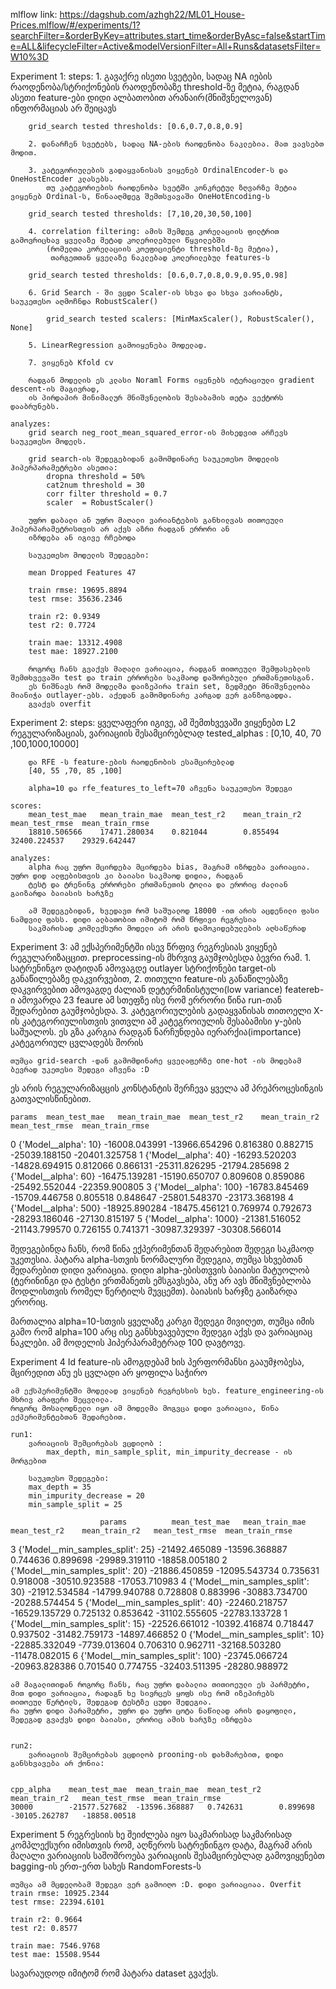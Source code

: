mlflow link: https://dagshub.com/azhgh22/ML01_House-Prices.mlflow/#/experiments/1?searchFilter=&orderByKey=attributes.start_time&orderByAsc=false&startTime=ALL&lifecycleFilter=Active&modelVersionFilter=All+Runs&datasetsFilter=W10%3D

Experiment 1:
    steps:
        1.  გავაქრე ისეთი სვეტები, სადაც NA იების რაოდენობა/სტრიქონების რაოდენობაზე threshold-ზე მეტია, რაგდან ასეთი 
            feature-ები დიდი ალბათობით არანაირ(მნიშვნელოვან) ინფორმაციას არ შეიცავს

        grid_search tested thresholds: [0.6,0.7,0.8,0.9]

        2. დანარჩენ სვეტებს, სადაც NA-ების რაოდენობა ნაკლებია. მათ ვავსებთ მოდით.

        3. კატეგორიულების გადაყვანისას ვიყენებ OrdinalEncoder-ს და OneHostEncoder კლასებს.
            თუ კატეგორიების რაოდენობა სვეტში კონკრეტულ ზღვარზე მეტია ვიყენებ Ordinal-ს, წინააღმდეგ შემთსვავაში OneHotEncoding-ს

        grid_search tested thresholds: [7,10,20,30,50,100]

        4. correlation filtering: ამის შემდეგ კორელაციის ფილტრით გამოვრიცხავ ყველაზე მეტად კოლერილებული წყვილებში   
            (რომელთა კორელაციის კოეფიციენტი threshold-ზე მეტია),
             თარგეთთან ყველაზე ნაკლებად კოლერილებულ features-ს

        grid_search tested thresholds: [0.6,0.7,0.8,0.9,0.95,0.98]

        6. Grid Search - ში ვცდი Scaler-ის სხვა და სხვა ვარიანტს, საუკეთესო აღმოჩნდა RobustScaler()

            grid_search tested scalers: [MinMaxScaler(), RobustScaler(), None]

        5. LinearRegression გამოიყენება მოდელად.

        7. ვიყენებ Kfold cv

        რადგან მოდელის ეს კლასი Noraml Forms იყენებს იტერაციული gradient descent-ის მაგივრად,
        ის პირდაპირ მინიმალურ მნიშვნელობის შესაბამის თეტა ვექტორს დააბრუნებს.

    analyzes:
        grid search neg_root_mean_squared_error-ის მიხედვით არჩევს საუკეთესო მოდელს.

        grid search-ის შედეგებიდან გამომდინარე საუკეთესო მოდელის ჰიპერპარამეტრები ასეთია:
            dropna threshold = 50%
            cat2num threshold = 30
            corr filter threshold = 0.7
            scaler  = RobustScaler()

        უფრო დაბალი ან უფრო მაღალი ვარიანტების განხილვას თითოეული ჰიპერპარამეტრისთვის არ აქვს აზრი რადგან ერრორი ან 
        იზრდება ან იგივე რჩებოდა

        საუკეთესო მოდელის შედეგები:

        mean Dropped Features 47

        train rmse: 19695.8894
        test rmse: 35636.2346
        
        train r2: 0.9349
        test r2: 0.7724
        
        train mae: 13312.4908
        test mae: 18927.2100

        როგორც ჩანს გვაქვს მაღალი ვარიაცია, რადგან თითოეული შემფასებლის შემთხვევაში test და train ერრორები საკმაოდ დაშორებული ერთმანეთისგან.
        ეს ნიშნავს რომ მოდელმა დაიზეპირა train set, ზედმეტი მნიშვნელობა მიანიჭა outlayer-ებს. აქედან გამომდინარე კარგად ვერ განზოგადდა.
        გვაქვს overfit

Experiment 2:
    steps:
        ყველაფერი იგივე, ამ შემთხვევაში ვიყენებთ L2 რეგულარიზაციას, ვარიაციის შესამცირებლად
        tested_alphas : [0,10, 40, 70 ,100,1000,10000]

        და RFE -ს feature-ების რაოდენობის ესამცირებლად
        [40, 55 ,70, 85 ,100]
        
        alpha=10 და rfe_features_to_left=70 აჩვენა საუკეთესო შედეგი

    scores:
        mean_test_mae	mean_train_mae	mean_test_r2	mean_train_r2	mean_test_rmse	mean_train_rmse
        18810.506566	17471.280034	0.821044	    0.855494	    32400.224537	29329.642447

    analyzes:
        alpha რაც უფრო მცირდება მცირდება bias, მაგრამ იზრდება ვარიაცია. უფრო დიდ ალფებისთვის კი ბაიასი საკმაოდ დიდია, რადგან 
        ტესტ და ტრენინგ ერრორები ერთმანეთის ტოლია და ერორიც ძალიან გაიზარდა ბაიასის ხარჯზე

        ამ შედეგებიდან, ხვედავთ რომ საშუალოდ 18000 -ით არის აცდენილი ფასი ნამდვილ ფასს. დიდი ალბათობით იმიტომ რომ წრფივი რეგრესია
        საკმარისად კომლექსური მოდელი არ არის დამოკიდებულების აღსაწერად

Experiment 3:
    ამ ექსპერიმენტში ისევ წრფივ რეგრესიას ვიყენებ რეგულარიზაცცით. preprocessing-ის მხრვივ გაუმჯობესდა ბევრი რამ.
    1. სატრენინგო დატიდან ამოვაგდე outlayer სტრიქონები target-ის განაწილებაზე დაკვირვებით,
    2. თითული feature-ის განაწილებაზე დაკვირვებით ამოვაგდე ძალიან დეტერმინისტული(low variance) featereb-ი 
       ამოვარდა 23 feaure ამ სთეფზე ისე რომ ერრორი წინა run-თან შედარებით გაუმჯობესდა.
    3. კატეგორიულების გადაყვანისას თითოელი X-ის კატეგორიულისთვის ვითვლი ამ კატეგროიულის შესაბამისი y-ების საშუალოს.
       ეს გზა კარგია რადგან ნარჩუნდება იერარქია(importance) კატეგორიულ ცვლადებს შორის

    თუმცა grid-search -დან გამომდინარე ყველაფერზე one-hot -ის მოდებამ ბევრად უკეთესი შედეგი აჩვენა :D


ეს არის რეგულარიზაცცის კონსტანტის შერჩევა ყველა ამ პრეპროცესინგის გათვალისწინებით.

    params	mean_test_mae	mean_train_mae	mean_test_r2	mean_train_r2	mean_test_rmse	mean_train_rmse
0	{'Model__alpha': 10}	-16008.043991	-13966.654296	0.816380	0.882715	-25039.188150	-20401.325758
1	{'Model__alpha': 40}	-16293.520203	-14828.694915	0.812066	0.866131	-25311.826295	-21794.285698
2	{'Model__alpha': 60}	-16475.139281	-15190.650707	0.809608	0.859086	-25492.552044	-22359.900805
3	{'Model__alpha': 100}	-16783.845469	-15709.446758	0.805518	0.848647	-25801.548370	-23173.368198
4	{'Model__alpha': 500}	-18925.890284	-18475.456121	0.769974	0.792673	-28293.186046	-27130.815197
5	{'Model__alpha': 1000}	-21381.516052	-21143.799570	0.726155	0.741371	-30987.329397	-30308.566014


შედეგებინდა ჩანს, რომ წინა ექპერიმენთან შედარებით შედეგი საკმაოდ უკეთესია. პატარა alpha-სთვის ნორმალური შედეგია, თუმცა
სხვებთან შედარებით დიდი ვარიაცია. დიდი alpha-ებისთვვის ბაიაისი მატუოლობ (ტერინინგი და ტესტი ერთმანეთს ემსგავსება, ანუ
 არ ავს მნიშვნებლობა მოდლისთვის რომელ წერტილს მუვცემთ). ბაიასის ხარჯზე გაიზარდა ერორიც.

 მართალია alpha=10-სთვის ყველაზე კარგი შედეგი მივიღეთ, თუმცა იმის გამო რომ alpha=100 არც ისე განსხვავებული შედეგი აქვს და ვარიაციაც ნაკლები. ამ მოდელის ჰიპერპარამეტრად 100 დავტოვე.


Experiment 4
    Id feature-ის ამოგდებამ ხის პერფორმანსი გააუმჯობესა, მცირედით ანუ ეს ცვლადი არ ყოფილა საჭირო

    ამ ექსპერიმენტში მოდელად ვიყენებ რეგრესსის ხეს. feature_engineering-ის მხრივ არაფერი შეცვლილა.
    როგორც მოსალოდნელი იყო ამ მოდელმა მოგვცა დიდი ვარიაცია, წინა ექპერიმენტებთან შედარებით.
    
    run1:
        ვარიაციის შემცირებას ვცდილობ :
            max_depth, min_sample_split, min_impurity_decrease - ის მორგებით

        საუკთესო შედეგები:
        max_depth = 35
        min_impurity_decrease = 20
        min_sample_split = 25
    
                        params	        mean_test_mae	mean_train_mae	mean_test_r2	mean_train_r2	mean_test_rmse	mean_train_rmse
3	{'Model__min_samples_split': 25}	-21492.465089	-13596.368887	0.744636	    0.899698	    -29989.319110	-18858.005180
2	{'Model__min_samples_split': 20}	-21886.450859	-12095.543734	0.735631	    0.918008	    -30510.923588	-17053.710983
4	{'Model__min_samples_split': 30}	-21912.534584	-14799.940788	0.728808	    0.883996	    -30883.734700	-20288.574454
5	{'Model__min_samples_split': 40}	-22460.218757	-16529.135729	0.725132	    0.853642	    -31102.555605	-22783.133728
1	{'Model__min_samples_split': 15}	-22526.661012	-10392.416874	0.718447	    0.937502	    -31482.759173	-14897.466852
0	{'Model__min_samples_split': 10}	-22885.332049	-7739.013604	0.706310	    0.962711	    -32168.503280	-11478.082015
6	{'Model__min_samples_split': 100}	-23745.066724	-20963.828386	0.701540	    0.774755	    -32403.511395	-28280.988972

    ამ მაგალითიდან როგორც ჩანს, რაც უფრო დაბალია თითიოეული ეს პარმეტრი, მით დიდი ვარიაცია, რადაგნ ხე სივრცეს ყოფს ისე რომ იზეპირებს
    თითოეულ წერტილს, შედეგად ტესტზე ცუდი შედეგია.
    რა უფრო დიდი პარამეტრი, უფრო და უფრო ცოტა ნაწილად არის დაყოფილი, შედეგად გვაქვს დიდი ბაიასი, ერორიც ამის ხარჯზე იზრდება


    run2: 
        ვარიაციის შემცირებას ვცდილობ prooning-ის დახმარებით, დიდი განსხვავება არ ქონია:
    
    
    cpp_alpha    mean_test_mae	mean_train_mae	mean_test_r2	mean_train_r2	mean_test_rmse	mean_train_rmse
    30000	     -21577.527682	-13596.368887	0.742631	    0.899698	    -30105.262787	-18858.00518


Experiment 5
    რეგრესიის ხე შეიძლება იყო საკმარისად საკმარისად კომპლექსური იმისთვის რომ, აღწეროს სატრენინგო დატა, მაგრამ არის მაღალი ვარიაციის საშოშროება
    ვარიაციის შესამცირებლად გამოვიყენებთ bagging-ის ერთ-ერთ სახეს RandomForests-ს

    თუმცა ამ მცდელობამ შედეგი ვერ გამოიღო :D. დიდი ვარიაციაა. Overfit
    train rmse: 10925.2344
    test rmse: 22394.6101

    train r2: 0.9664
    test r2: 0.8577
    
    train mae: 7546.9768
    test mae: 15508.9544
სავარაუდოდ იმიტომ რომ პატარა dataset გვაქვს.
